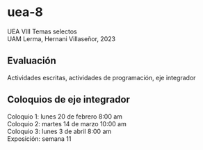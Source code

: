 # uea-8
UEA VIII Temas selectos  
UAM Lerma, Hernani Villaseñor, 2023
## Evaluación
Actividades escritas, actividades de programación, eje integrador  
## Coloquios de eje integrador
Coloquio 1: lunes 20 de febrero 8:00 am  
Coloquio 2: martes 14 de marzo 10:00 am  
Coloquio 3: lunes 3 de  abril 8:00 am  
Exposición: semana 11  

